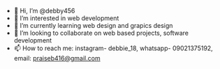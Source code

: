 - 👋 Hi, I’m @debby456
- 👀 I’m interested in web development
- 🌱 I’m currently learning web design and grapics design
- 💞️ I’m looking to collaborate on web based projects, software development
- 📫 How to reach me: instagram- debbie_18, whatsapp- 09021375192, email: praiseb416@gmail.com

<!---
debby456/debby456 is a ✨ special ✨ repository because its `README.md` (this file) appears on your GitHub profile.
You can click the Preview link to take a look at your changes.
--->
